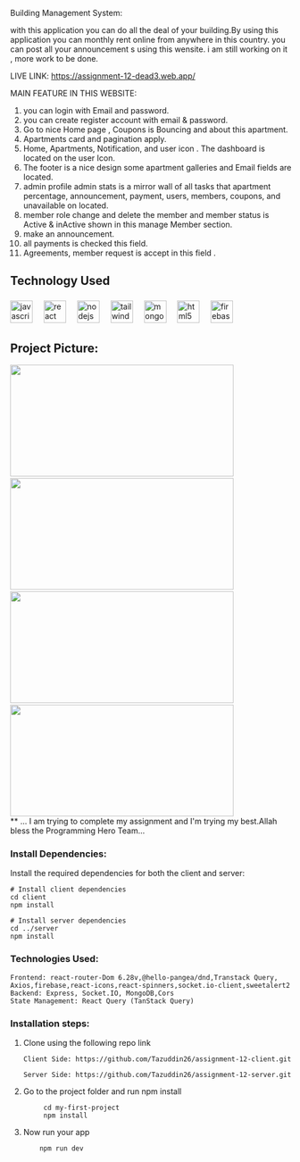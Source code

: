 Building Management System:

with this application you can do all the deal of your building.By using this application you can monthly rent online from anywhere in this country. you can post all your announcement s using this wensite. i am still working on it , more work to be done.


LIVE LINK: https://assignment-12-dead3.web.app/


MAIN FEATURE IN THIS WEBSITE:

1. you can login with Email and password.
2. you can create register account with email & password.
3. Go to nice Home page , Coupons is Bouncing and about this apartment.
4. Apartments card and pagination apply.
5. Home, Apartments, Notification, and user icon . The dashboard is located on the user Icon.
6. The footer is a nice design  some apartment galleries and Email fields are located.
7. admin profile admin stats is a mirror wall of all tasks that apartment percentage, announcement, payment, users, members, coupons, and unavailable on located.
8. member role change and delete the member and member status is Active & inActive shown in this  manage Member section.
9. make an announcement.
10. all payments is checked this field.
11. Agreements, member request is accept in this field .

<h2 align="left">Technology Used</h2>

###

<div align="left">
  <img src="https://cdn.jsdelivr.net/gh/devicons/devicon/icons/javascript/javascript-original.svg" height="40" alt="javascript logo"  />
  <img width="12" />
  <img src="https://cdn.jsdelivr.net/gh/devicons/devicon/icons/react/react-original.svg" height="40" alt="react logo"  />
  <img width="12" />
  <img src="https://cdn.jsdelivr.net/gh/devicons/devicon/icons/nodejs/nodejs-original.svg" height="40" alt="nodejs logo"  />
  <img width="12" />
  <img src="https://cdn.jsdelivr.net/gh/devicons/devicon/icons/tailwindcss/tailwindcss-original-wordmark.svg" height="40" alt="tailwindcss logo"  />
  <img width="12" />
  <img src="https://cdn.jsdelivr.net/gh/devicons/devicon/icons/mongodb/mongodb-original.svg" height="40" alt="mongodb logo"  />
  <img width="12" />
  <img src="https://cdn.jsdelivr.net/gh/devicons/devicon/icons/html5/html5-original.svg" height="40" alt="html5 logo"  />
  <img width="12" />
  
  
  <img src="https://cdn.jsdelivr.net/gh/devicons/devicon/icons/firebase/firebase-plain.svg" height="40" alt="firebase logo"  />
</div>

###
<h2>Project Picture:</h2>
<div>
  <img src="https://i.ibb.co.com/KjJ20xcS/rent1.png" width="400" height="200"/>
   <img width="12"/>
  <img src="https://i.ibb.co.com/RT4wCnhg/rent5.png" width="400" height="200"/>
   <img width="12" />
  <img src="https://i.ibb.co.com/HDm9cR1X/rent3.png" width="400" height="200"/>
   <img width="12" />
  <img src="https://i.ibb.co.com/b5CCBY1S/rent4.png" width="400" height="200"/>
</div>
** ... I am trying to complete my assignment and I'm trying my best.Allah bless the Programming Hero Team...



<h3>Install Dependencies: </h3>
  Install the required dependencies for both the client and server:

    # Install client dependencies
    cd client
    npm install

    # Install server dependencies
    cd ../server
    npm install

<h3>Technologies Used: </h3>
 
    Frontend: react-router-Dom 6.28v,@hello-pangea/dnd,Transtack Query, Axios,firebase,react-icons,react-spinners,socket.io-client,sweetalert2
    Backend: Express, Socket.IO, MongoDB,Cors
    State Management: React Query (TanStack Query)

<h3> Installation steps:</h3>

1.  Clone using the following repo link

        Client Side: https://github.com/Tazuddin26/assignment-12-client.git

        Server Side: https://github.com/Tazuddin26/assignment-12-server.git


2. Go to the project folder and run npm install
        
            cd my-first-project
            npm install
3.  Now run your app

            npm run dev




